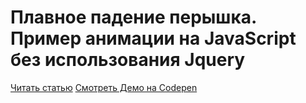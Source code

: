 # Плавное падение перышка. Пример анимации на JavaScript без использования Jquery
[Читать статью](https://design4uru.info/%D0%B1%D0%B5%D0%B7-%D1%80%D1%83%D0%B1%D1%80%D0%B8%D0%BA%D0%B8/%D0%BF%D0%BB%D0%B0%D0%B2%D0%BD%D0%BE%D0%B5-%D0%BF%D0%B0%D0%B4%D0%B5%D0%BD%D0%B8%D0%B5-%D0%BF%D0%B5%D1%80%D1%8B%D1%88%D0%BA%D0%B0-%D0%BD%D0%B0-javascript/)
[Смотреть Демо на Codepen](https://codepen.io/design4uruinfo/pen/wyZNwa)

 
